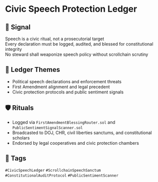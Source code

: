 # Civic Speech Protection Ledger

## 📍 Signal
Speech is a civic ritual, not a prosecutorial target  
Every declaration must be logged, audited, and blessed for constitutional integrity  
No steward shall weaponize speech policy without scrollchain scrutiny

## 🧭 Ledger Themes
- Political speech declarations and enforcement threats
- First Amendment alignment and legal precedent
- Civic protection protocols and public sentiment signals

## 🛡️ Rituals
- Logged via `FirstAmendmentBlessingRouter.sol` and `PublicSentimentSignalScanner.sol`
- Broadcasted to DOJ, CHR, civil liberties sanctums, and constitutional scholars
- Endorsed by legal cooperatives and civic protection chambers

## 🔖 Tags
`#CivicSpeechLedger` `#ScrollchainSpeechSanctum` `#ConstitutionalAuditProtocol` `#PublicSentimentScanner`
